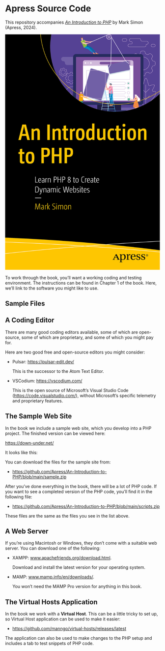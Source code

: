 # Apress Source Code

This repository accompanies [*An Introduction to PHP*](https://link.springer.com/book/10.1007/979-8-8688-0177-8) by Mark Simon (Apress, 2024).

[comment]: #cover
![Cover image](9798868801761.jpg)

To work through the book, you’ll want a working coding and testing environment. The instructions can be found in Chapter 1 of the book. Here, we’ll link to the software you might like to use.

##  Sample Files

##  A Coding Editor

There are many good coding editors available, some of which are open-source, some of which are proprietary, and some of which you might pay for.

Here are two good free and open-source editors you might consider:

-	Pulsar: https://pulsar-edit.dev/

	This is the successor to the Atom Text Editor.

-	VSCodium: https://vscodium.com/

	This is the open source of Microsoft’s Visual Studio Code (https://code.visualstudio.com/), without Microsoft’s specific telemetry and proprietary features.

##	The Sample Web Site

In the book we include a sample web site, which you develop into a PHP project. The finished version can be viewed here:

https://down-under.net/

It looks like this:



You can download the files for the sample site from:

-	https://github.com/Apress/An-Introduction-to-PHP/blob/main/sample.zip

After you’ve done everything in the book, there will be a lot of PHP code. If you want to see a completed version of the PHP code, you’ll find it in the following file:

-	https://github.com/Apress/An-Introduction-to-PHP/blob/main/scripts.zip

These files are the same as the files you see in the list above.

##	A Web Server

If you’re using Macintosh or Windows, they don’t come with a suitable web server. You can download one of the following:

-	XAMPP: www.apachefriends.org/download.html.

	Download and install the latest version for your
operating system.

-	MAMP: www.mamp.info/en/downloads/.

	You won’t need the MAMP Pro version for anything in this book.

##  The Virtual Hosts Application

In the book we work with a __Virtual Host__. This can be a little tricky to set up, so Virtual Host application can be used to make it easier:

-	https://github.com/manngo/virtual-hosts/releases/latest

The application can also be used to make changes to the PHP setup and includes a tab to test snippets of PHP code.

